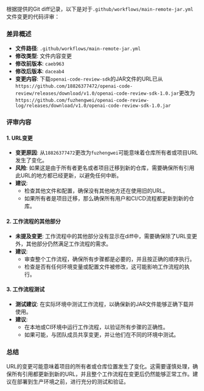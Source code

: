 根据提供的Git diff记录，以下是对于`.github/workflows/main-remote-jar.yml`文件变更的代码评审：

### 差异概述
- **文件路径**: `.github/workflows/main-remote-jar.yml`
- **修改类型**: 文件内容变更
- **修改前版本**: `caeb963`
- **修改后版本**: `daceab4`
- **变更内容**: 下载`openai-code-review-sdk`的JAR文件的URL已从`https://github.com/18826377472/openai-code-review/releases/download/v1.0/openai-code-review-sdk-1.0.jar`更改为`https://github.com/fuzhengwei/openai-code-review-log/releases/download/v1.0/openai-code-review-sdk-1.0.jar`

### 评审内容

#### 1. URL变更
- **变更原因**: 从`18826377472`更改为`fuzhengwei`可能意味着仓库所有者或项目URL发生了变化。
- **风险**: 如果这是由于所有者更名或者项目迁移到新的仓库，需要确保所有引用此URL的地方都已经更新，以避免任何中断。
- **建议**: 
  - 检查其他文件和配置，确保没有其他地方还在使用旧的URL。
  - 如果所有者是项目迁移，那么确保所有用户和CI/CD流程都更新到新的仓库。

#### 2. 工作流程的其他部分
- **未提及变更**: 工作流程中的其他部分没有显示在diff中，需要确保除了URL变更外，其他部分仍然满足工作流程的需求。
- **建议**: 
  - 审查整个工作流程，确保所有步骤都是必要的，并且按正确的顺序执行。
  - 检查是否有任何环境变量或配置文件被修改，这可能影响工作流程的执行。

#### 3. 工作流程测试
- **测试建议**: 在实际环境中测试工作流程，以确保新的JAR文件能够正确下载并使用。
- **建议**: 
  - 在本地或CI环境中运行工作流程，以验证所有步骤的正确性。
  - 如果可能，与团队成员共享变更，并让他们在不同的环境中测试。

### 总结
URL的变更可能意味着项目的所有者或仓库位置发生了变化。这需要谨慎处理，确保所有引用都更新到新的URL，并且整个工作流程在变更后仍然能够正常工作。建议在部署到生产环境之前，进行充分的测试和验证。